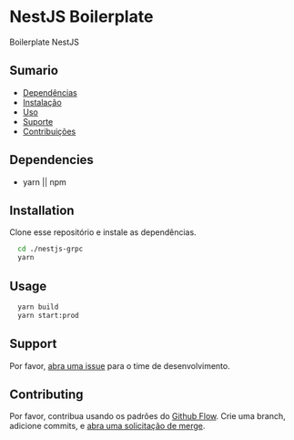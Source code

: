 # NestJS Boilerplate

Boilerplate NestJS

## Sumario

- [Dependências](#dependencies)
- [Instalação](#installation)
- [Uso](#usage)
- [Suporte](#support)
- [Contribuições](#contributing)

## Dependencies

- yarn || npm

## Installation

Clone esse repositório e instale as dependências.

```sh
  cd ./nestjs-grpc
  yarn
```

## Usage

```sh
  yarn build
  yarn start:prod
```

## Support

Por favor, [abra uma issue](https://guides.github.com/introduction/flow/) para o time de desenvolvimento.

## Contributing

Por favor, contribua usando os padrões do [Github Flow](https://guides.github.com/introduction/flow/). Crie uma branch, adicione commits, e [abra uma solicitação de merge](https://guides.github.com/introduction/flow/).
